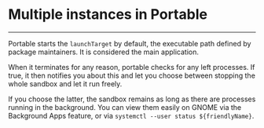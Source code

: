 # Multiple instances in Portable

---

Portable starts the `launchTarget` by default, the executable path defined by package maintainers. It is considered the main application.

When it terminates for any reason, portable checks for any left processes. If true, it then notifies you about this and let you choose between stopping the whole sandbox and let it run freely.

If you choose the latter, the sandbox remains as long as there are processes running in the background. You can view them easily on GNOME via the Background Apps feature, or via `systemctl --user status ${friendlyName}`.